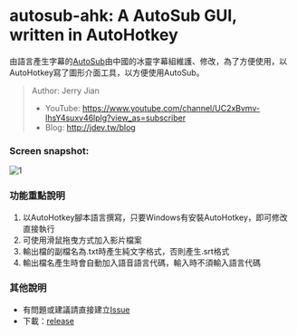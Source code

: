 # autosub-ahk: A AutoSub GUI, written in AutoHotkey

由語言產生字幕的[AutoSub](https://github.com/BingLingGroup/autosub)由中國的冰靈字幕組維護、修改，為了方便使用，以AutoHotkey寫了圖形介面工具，以方便使用AutoSub。

> Author: Jerry Jian
>  * YouTube: https://www.youtube.com/channel/UC2xBvmv-lhsY4suxv46lplg?view_as=subscriber
>  * Blog: http://jdev.tw/blog

### Screen snapshot:

![1](https://lh3.googleusercontent.com/pw/ACtC-3dyOIgAjfAR89WkaveDvvr9LnP00RgT_8I0DQCJv8RfqNTkwf79cJ-M1Wb4nTur6XVmfTCo_PfHuiUSA5JaEb6CUxSGjLOvLEYVke-hvbYTBCtZShfYK5-RhKRczc1h9IsciFwf-k2Wz_3SHvlGfeR0lw=w664-h639-no?authuser=0)

### 功能重點說明

1. 以AutoHotkey腳本語言撰寫，只要Windows有安裝AutoHotkey，即可修改直接執行
2. 可使用滑鼠拖曳方式加入影片檔案
3. 輸出檔的副檔名為.txt時產生純文字格式，否則產生.srt格式
4. 輸出檔名產生時會自動加入語音語言代碼，輸入時不須輸入語言代碼

### 其他說明
* 有問題或建議請直接建立[Issue](https://github.com/emisjerry/autosub-ahk/issues)
* 下載：[release](https://github.com/emisjerry/autosub-ahk/releases)

